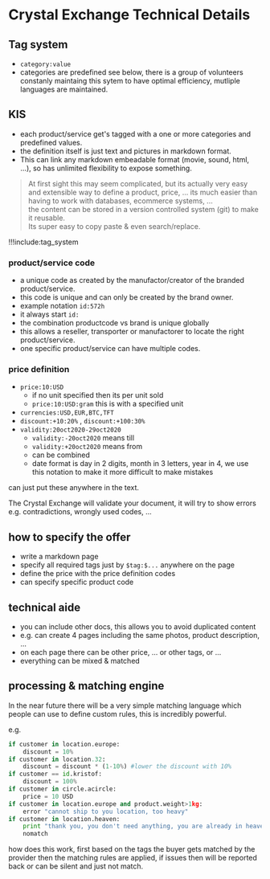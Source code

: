 # Crystal Exchange Technical Details

## Tag system

- ```category:value```
- categories are predefined see below, there is a group of volunteers constanly maintaing this sytem to have optimal efficiency, mutliple languages are maintained.

## KIS

- each product/service get's tagged with a one or more categories and predefined values.
- the definition itself is just text and pictures in markdown format.
- This can link any markdown embeadable format (movie, sound, html, ...), so has unlimited flexibility to expose something.

> At first sight this may seem complicated, but its actually very easy and extensible way to define a product, price, ... its much easier than having to work with databases, ecommerce systems, ... <BR>
> the content can be stored in a version controlled system (git) to make it reusable. <BR>
> Its super easy to copy paste & even search/replace.

!!!include:tag_system

### product/service code

- a unique code as created by the manufactor/creator of the branded product/service.
- this code is unique and can only be created by the brand owner.
- example notation ```id:572h```
- it always start ```id:```
- the combination productcode vs brand is unique globally
- this allows a reseller, transporter or manufactorer to locate the right product/service.
- one specific product/service can have multiple codes.

### price definition

- ```price:10:USD```
	- if no unit specified then its per unit sold
	- ```price:10:USD:gram``` this is with a specified unit
- ```currencies:USD,EUR,BTC,TFT```
- ```discount:+10:20%``` , ```discount:+100:30%```
- ```validity:20oct2020-29oct2020```
	- ```validity:-20oct2020``` means till
	- ```validity:+20oct2020``` means from
	- can be combined
	- date format is day in 2 digits, month in 3 letters, year in 4, we use this notation to make it more difficult to make mistakes

can just put these anywhere in the text.

The Crystal Exchange will validate your document, it will try to show errors e.g. contradictions, wrongly used codes, ...

## how to specify the offer

- write a markdown page
- specify all required tags just by ```$tag:$...``` anywhere on the page
- define the price with the price definition codes
- can specify specific product code

## technical aide

- you can include other docs, this allows you to avoid duplicated content
- e.g. can create 4 pages including the same photos, product description, ...
- on each page there can be other price, ... or other tags, or ...
- everything can be mixed & matched

## processing & matching engine

In the near future there will be a very simple matching language which people can use to define custom rules, this is incredibly powerful.

e.g.

```python
if customer in location.europe:
	discount = 10%
if customer in location.32:
	discount = discount * (1-10%) #lower the discount with 10%
if customer == id.kristof:
	discount = 100%
if customer in circle.acircle:
	price = 10 USD
if customer in location.europe and product.weight>1kg:
	error "cannot ship to you location, too heavy"
if customer in location.heaven:
	print "thank you, you don't need anything, you are already in heaven"
	nomatch
```

how does this work, first based on the tags the buyer gets matched by the provider then the matching rules are applied, if issues then will be reported back or can be silent and just not match.


